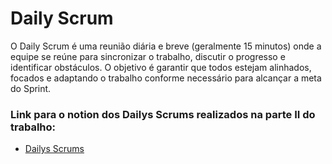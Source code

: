 # Daily Scrum
O Daily Scrum é uma reunião diária e breve (geralmente 15 minutos) onde a equipe se reúne para sincronizar o trabalho, discutir o progresso e identificar obstáculos. O objetivo é garantir que todos estejam alinhados, focados e adaptando o trabalho conforme necessário para alcançar a meta do Sprint. 
### Link para o notion dos Dailys Scrums realizados na parte II do trabalho:
- [Dailys Scrums](https://www.notion.so/Daily-Scrum-Relat-rios-1e64615ebb3180238b5fcefbf5ceecc5?source=copy_link)

